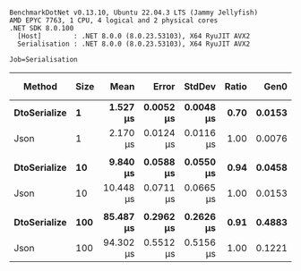 ```

BenchmarkDotNet v0.13.10, Ubuntu 22.04.3 LTS (Jammy Jellyfish)
AMD EPYC 7763, 1 CPU, 4 logical and 2 physical cores
.NET SDK 8.0.100
  [Host]        : .NET 8.0.0 (8.0.23.53103), X64 RyuJIT AVX2
  Serialisation : .NET 8.0.0 (8.0.23.53103), X64 RyuJIT AVX2

Job=Serialisation  

```
| Method       | Size | Mean      | Error     | StdDev    | Ratio | Gen0   | Allocated | Alloc Ratio |
|------------- |----- |----------:|----------:|----------:|------:|-------:|----------:|------------:|
| **DtoSerialize** | **1**    |  **1.527 μs** | **0.0052 μs** | **0.0048 μs** |  **0.70** | **0.0153** |    **1322 B** |        **1.70** |
| Json         | 1    |  2.170 μs | 0.0124 μs | 0.0116 μs |  1.00 | 0.0076 |     776 B |        1.00 |
|              |      |           |           |           |       |        |           |             |
| **DtoSerialize** | **10**   |  **9.840 μs** | **0.0588 μs** | **0.0550 μs** |  **0.94** | **0.0458** |    **5087 B** |        **2.97** |
| Json         | 10   | 10.448 μs | 0.0711 μs | 0.0665 μs |  1.00 | 0.0153 |    1712 B |        1.00 |
|              |      |           |           |           |       |        |           |             |
| **DtoSerialize** | **100**  | **85.487 μs** | **0.2962 μs** | **0.2626 μs** |  **0.91** | **0.4883** |   **43071 B** |        **3.82** |
| Json         | 100  | 94.302 μs | 0.5512 μs | 0.5156 μs |  1.00 | 0.1221 |   11288 B |        1.00 |
